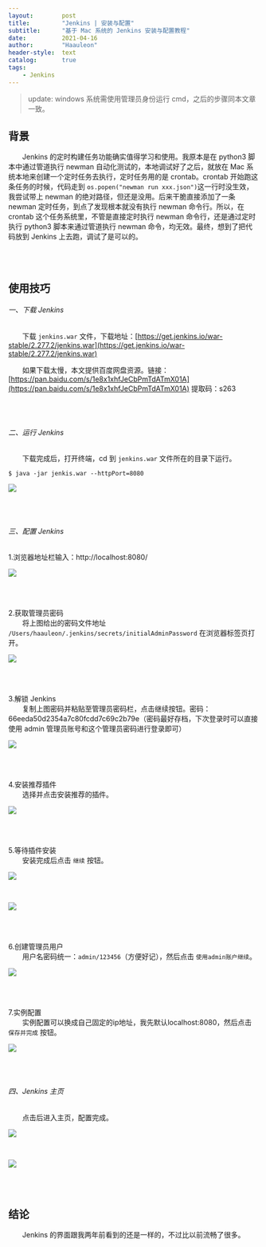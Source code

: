 ```yaml
---
layout:        post
title:         "Jenkins | 安装与配置"
subtitle:      "基于 Mac 系统的 Jenkins 安装与配置教程"
date:          2021-04-16
author:        "Haauleon"
header-style:  text
catalog:       true
tags:
    - Jenkins
---
```


> update: windows 系统需使用管理员身份运行 cmd，之后的步骤同本文章一致。

## 背景
&emsp;&emsp;Jenkins 的定时构建任务功能确实值得学习和使用。我原本是在 python3 脚本中通过管道执行 newman 自动化测试的，本地调试好了之后，就放在 Mac 系统本地来创建一个定时任务去执行，定时任务用的是 crontab。crontab 开始跑这条任务的时候，代码走到 `os.popen("newman run xxx.json")`这一行时没生效，我尝试带上 newman 的绝对路径，但还是没用。后来干脆直接添加了一条 newman 定时任务，到点了发现根本就没有执行 newman 命令行。所以，在 crontab 这个任务系统里，不管是直接定时执行 newman 命令行，还是通过定时执行 python3 脚本来通过管道执行 newman 命令，均无效。最终，想到了把代码放到 Jenkins 上去跑，调试了是可以的。         

<br><br>

## 使用技巧
###### 一、下载 Jenkins 
&emsp;&emsp;下载 `jenkins.war` 文件，下载地址：[https://get.jenkins.io/war-stable/2.277.2/jenkins.war](https://get.jenkins.io/war-stable/2.277.2/jenkins.war)         

&emsp;&emsp;如果下载太慢，本文提供百度网盘资源。链接：[https://pan.baidu.com/s/1e8x1xhfJeCbPmTdATmX01A](https://pan.baidu.com/s/1e8x1xhfJeCbPmTdATmX01A) 提取码：s263 

<br><br>

###### 二、运行 Jenkins
&emsp;&emsp;下载完成后，打开终端，cd 到 `jenkins.war` 文件所在的目录下运行。                 

```
$ java -jar jenkis.war --httpPort=8080
```

![](\haauleon\img\in-post\post-jenkins\2021-04-16-jenkins-1.jpg)       

<br><br>

###### 三、配置 Jenkins
1.浏览器地址栏输入：http://localhost:8080/       

![](\haauleon\img\in-post\post-jenkins\2021-04-16-jenkins-2.jpg)       

<br><br>

2.获取管理员密码        
&emsp;&emsp;将上图给出的密码文件地址 `/Users/haauleon/.jenkins/secrets/initialAdminPassword` 在浏览器标签页打开。          

![](\haauleon\img\in-post\post-jenkins\2021-04-16-jenkins-3.jpg)       

<br><br>

3.解锁 Jenkins        
&emsp;&emsp;复制上图密码并粘贴至管理员密码栏，点击继续按钮。密码：66eeda50d2354a7c80fcdd7c69c2b79e（密码最好存档，下次登录时可以直接使用 admin 管理员账号和这个管理员密码进行登录即可）                  

![](\haauleon\img\in-post\post-jenkins\2021-04-16-jenkins-4.jpg)      

<br><br>

4.安装推荐插件         
&emsp;&emsp;选择并点击安装推荐的插件。       

![](\haauleon\img\in-post\post-jenkins\2021-04-16-jenkins-5.jpg)      

<br><br>

5.等待插件安装          
&emsp;&emsp;安装完成后点击 `继续` 按钮。           

![](\haauleon\img\in-post\post-jenkins\2021-04-16-jenkins-6.jpg)       

<br>

![](\haauleon\img\in-post\post-jenkins\2021-04-16-jenkins-7.jpg)          

<br><br>

6.创建管理员用户        
&emsp;&emsp;用户名密码统一：`admin/123456`（方便好记），然后点击 `使用admin账户继续`。         

![](\haauleon\img\in-post\post-jenkins\2021-04-16-jenkins-8.jpg)         

<br><br>

7.实例配置       
&emsp;&emsp;实例配置可以换成自己固定的ip地址，我先默认localhost:8080，然后点击 `保存并完成` 按钮。          

![](\haauleon\img\in-post\post-jenkins\2021-04-16-jenkins-9.jpg)        

<br><br>

###### 四、Jenkins 主页
&emsp;&emsp;点击后进入主页，配置完成。      

![](\haauleon\img\in-post\post-jenkins\2021-04-16-jenkins-10.jpg)        

<br> 

![](\haauleon\img\in-post\post-jenkins\2021-04-16-jenkins-11.jpg)      

<br><br>

## 结论
&emsp;&emsp;Jenkins 的界面跟我两年前看到的还是一样的，不过比以前流畅了很多。